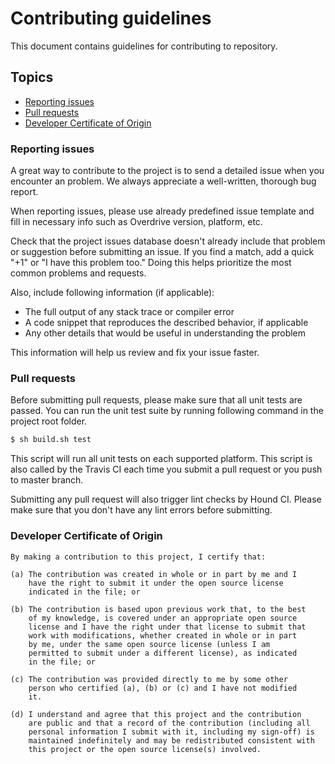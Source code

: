# Contributing guidelines

This document contains guidelines for contributing to repository.

## Topics

* [Reporting issues](#reporting-issues)
* [Pull requests](#pull-requests)
* [Developer Certificate of Origin](#developer-certificate-of-origin)

### Reporting issues

A great way to contribute to the project is to send a detailed issue when you encounter an problem. We always appreciate a well-written, thorough bug report.

When reporting issues, please use already predefined issue template and fill in necessary info such as Overdrive version, platform, etc.

Check that the project issues database doesn't already include that problem or suggestion before submitting an issue. If you find a match, add a quick "+1" or "I have this problem too." Doing this helps prioritize the most common problems and requests.

Also, include following information (if applicable):

* The full output of any stack trace or compiler error
* A code snippet that reproduces the described behavior, if applicable
* Any other details that would be useful in understanding the problem

This information will help us review and fix your issue faster.

### Pull requests

Before submitting pull requests, please make sure that all unit tests are passed. You can run the unit test suite by running following command in the project root folder.

```bash
$ sh build.sh test
```

This script will run all unit tests on each supported platform. This script is also called by the Travis CI each time you submit a pull request or you push to master branch.

Submitting any pull request will also trigger lint checks by Hound CI. Please make sure that you don't have any lint errors before submitting.

### Developer Certificate of Origin

```
By making a contribution to this project, I certify that:

(a) The contribution was created in whole or in part by me and I
    have the right to submit it under the open source license
    indicated in the file; or

(b) The contribution is based upon previous work that, to the best
    of my knowledge, is covered under an appropriate open source
    license and I have the right under that license to submit that
    work with modifications, whether created in whole or in part
    by me, under the same open source license (unless I am
    permitted to submit under a different license), as indicated
    in the file; or

(c) The contribution was provided directly to me by some other
    person who certified (a), (b) or (c) and I have not modified
    it.

(d) I understand and agree that this project and the contribution
    are public and that a record of the contribution (including all
    personal information I submit with it, including my sign-off) is
    maintained indefinitely and may be redistributed consistent with
    this project or the open source license(s) involved.
```
